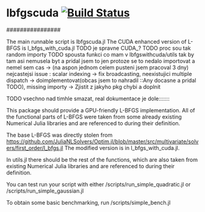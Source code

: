 # lbfgscuda [![Build Status](https://github.com/ondrajebuh37/lbfgscuda/actions/workflows/CI.yml/badge.svg?branch=master)](https://github.com/ondrajebuh37/lbfgscuda/actions/workflows/CI.yml?query=branch%3Amaster)



################


The main runnable script is lbfgscuda.jl
The CUDA enhanced version of L-BFGS is l_bfgs_with_cuda.jl
TODO je spravne CUDA_?
TODO proc sou tak random importy
TODO spousta funkci co mam v lbfgswithcuda/utils tak by tam asi nemusela byt a pridal jsem to jen protoze se to nedalo importovat a nemel sem cas -> (na aspon jednom celem pusteni jsem pracoval 3 dny)
nejcastejsi issue : scalar indexing -> fix broadcasting, neexistujici multiple dispatch -> doimplementovat(obcas jsem to nahradil ::Any docasne a pridal TODO), missing importy -> Zjistit z jakyho pkg chybi a doplnit





TODO vsechno nad timhle smazat, real dokumentace je dole:::::::

This package should provide a GPU-friendly L-BFGS implementation.
All of the functional parts of L-BFGS were taken from some already existing Numerical Julia libraries and are referenced to during their definition.

The base L-BFGS was directly stolen from https://github.com/JuliaNLSolvers/Optim.jl/blob/master/src/multivariate/solvers/first_order/l_bfgs.jl
The modified version is in l_bfgs_with_cuda.jl.

In utils.jl there should be the rest of the functions, which are also taken from existing Numerical Julia libraries and are referenced to during their definition.

You can test run your script with either /scripts/run_simple_quadratic.jl or /scripts/run_simple_gaussian.jl

To obtain some basic benchmarking, run /scripts/simple_bench.jl
